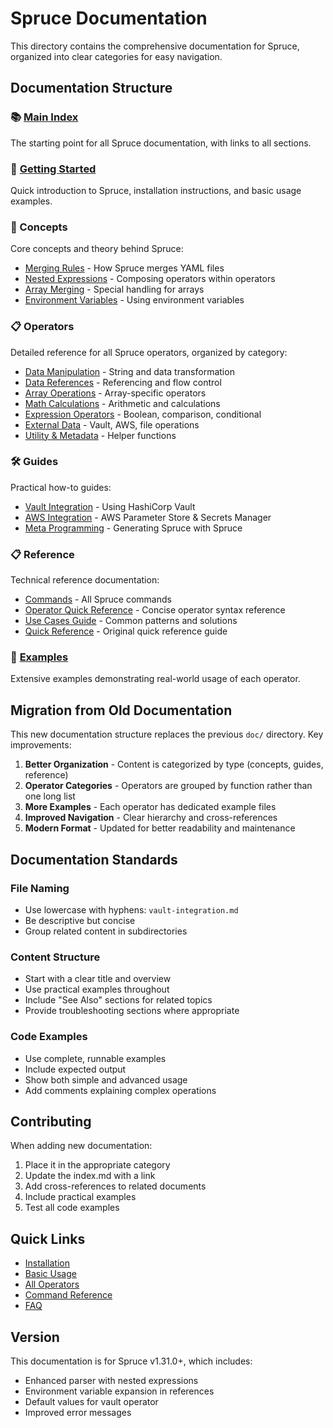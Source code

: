 # Spruce Documentation

This directory contains the comprehensive documentation for Spruce, organized into clear categories for easy navigation.

## Documentation Structure

### 📚 [Main Index](index.md)
The starting point for all Spruce documentation, with links to all sections.

### 🚀 [Getting Started](getting-started.md)
Quick introduction to Spruce, installation instructions, and basic usage examples.

### 📖 Concepts
Core concepts and theory behind Spruce:
- [Merging Rules](concepts/merging.md) - How Spruce merges YAML files
- [Nested Expressions](concepts/nested-expressions.md) - Composing operators within operators
- [Array Merging](concepts/array-merging.md) - Special handling for arrays
- [Environment Variables](concepts/environment-variables.md) - Using environment variables

### 📋 Operators
Detailed reference for all Spruce operators, organized by category:
- [Data Manipulation](operators/data-manipulation.md) - String and data transformation
- [Data References](operators/data-references.md) - Referencing and flow control
- [Array Operations](operators/array-operations.md) - Array-specific operators
- [Math Calculations](operators/math-calculations.md) - Arithmetic and calculations
- [Expression Operators](operators/expression-operators.md) - Boolean, comparison, conditional
- [External Data](operators/external-data.md) - Vault, AWS, file operations
- [Utility & Metadata](operators/utility-metadata.md) - Helper functions

### 🛠️ Guides
Practical how-to guides:
- [Vault Integration](guides/vault-integration.md) - Using HashiCorp Vault
- [AWS Integration](guides/aws-integration.md) - AWS Parameter Store & Secrets Manager
- [Meta Programming](guides/meta-programming.md) - Generating Spruce with Spruce

### 📋 Reference
Technical reference documentation:
- [Commands](reference/commands.md) - All Spruce commands
- [Operator Quick Reference](reference/operator-quick-reference.md) - Concise operator syntax reference
- [Use Cases Guide](reference/use-cases.md) - Common patterns and solutions
- [Quick Reference](reference/quick-reference.md) - Original quick reference guide

### 🧩 [Examples](../examples/)
Extensive examples demonstrating real-world usage of each operator.

## Migration from Old Documentation

This new documentation structure replaces the previous `doc/` directory. Key improvements:

1. **Better Organization** - Content is categorized by type (concepts, guides, reference)
2. **Operator Categories** - Operators are grouped by function rather than one long list
3. **More Examples** - Each operator has dedicated example files
4. **Improved Navigation** - Clear hierarchy and cross-references
5. **Modern Format** - Updated for better readability and maintenance

## Documentation Standards

### File Naming
- Use lowercase with hyphens: `vault-integration.md`
- Be descriptive but concise
- Group related content in subdirectories

### Content Structure
- Start with a clear title and overview
- Use practical examples throughout
- Include "See Also" sections for related topics
- Provide troubleshooting sections where appropriate

### Code Examples
- Use complete, runnable examples
- Include expected output
- Show both simple and advanced usage
- Add comments explaining complex operations

## Contributing

When adding new documentation:

1. Place it in the appropriate category
2. Update the index.md with a link
3. Add cross-references to related documents
4. Include practical examples
5. Test all code examples

## Quick Links

- [Installation](getting-started.md#installation)
- [Basic Usage](getting-started.md#basic-usage)
- [All Operators](operators/README.md)
- [Command Reference](reference/commands.md)
- [FAQ](reference/faq.md)

## Version

This documentation is for Spruce v1.31.0+, which includes:
- Enhanced parser with nested expressions
- Environment variable expansion in references
- Default values for vault operator
- Improved error messages